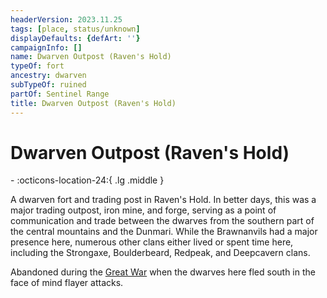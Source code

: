 ```yaml
---
headerVersion: 2023.11.25
tags: [place, status/unknown]
displayDefaults: {defArt: ''}
campaignInfo: []
name: Dwarven Outpost (Raven's Hold)
typeOf: fort
ancestry: dwarven
subTypeOf: ruined
partOf: Sentinel Range
title: Dwarven Outpost (Raven's Hold)
---
```

# Dwarven Outpost (Raven's Hold)
<div class="grid cards ext-narrow-margin ext-one-column" markdown>
-    :octicons-location-24:{ .lg .middle }   
</div>


A dwarven fort and trading post in Raven's Hold. In better days, this was a major trading outpost, iron mine, and forge, serving as a point of communication and trade between the dwarves from the southern part of the central mountains and the Dunmari. While the Brawnanvils had a major presence here, numerous other clans either lived or spent time here, including the Strongaxe, Boulderbeard, Redpeak, and Deepcavern clans.

Abandoned during the [Great War](<../../../events/1500s/great-war.md>) when the dwarves here fled south in the face of mind flayer attacks. 





